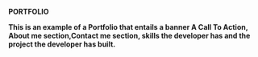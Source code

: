 <strong>PORTFOLIO<strong>


This is an example of a Portfolio that entails a banner A Call To Action, About me section,Contact me section, skills the developer has and the project the developer has built.

